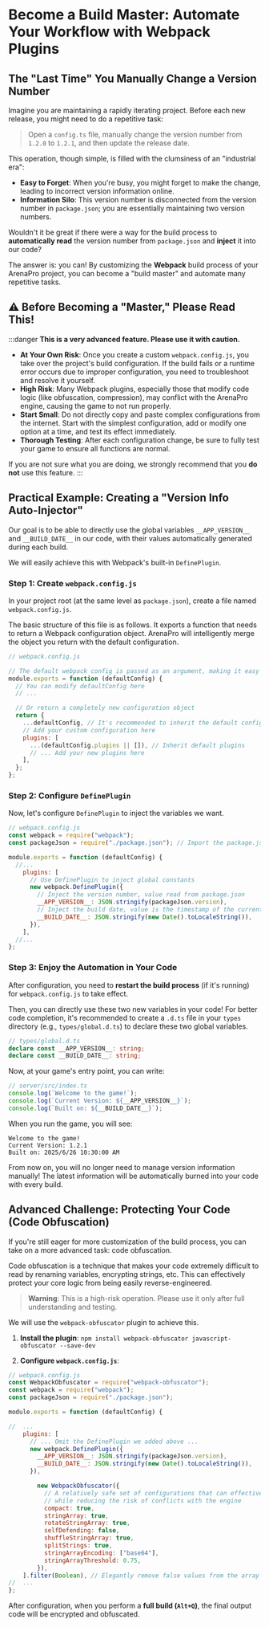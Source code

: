 # Become a Build Master: Automate Your Workflow with Webpack Plugins

## The "Last Time" You Manually Change a Version Number

Imagine you are maintaining a rapidly iterating project. Before each new release, you might need to do a repetitive task:

> Open a `config.ts` file, manually change the version number from `1.2.0` to `1.2.1`, and then update the release date.

This operation, though simple, is filled with the clumsiness of an "industrial era":

- **Easy to Forget**: When you're busy, you might forget to make the change, leading to incorrect version information online.
- **Information Silo**: This version number is disconnected from the version number in `package.json`; you are essentially maintaining two version numbers.

Wouldn't it be great if there were a way for the build process to **automatically read** the version number from `package.json` and **inject** it into our code?

The answer is: you can! By customizing the **Webpack** build process of your ArenaPro project, you can become a "build master" and automate many repetitive tasks.

## ⚠️ Before Becoming a "Master," Please Read This!

:::danger
**This is a very advanced feature. Please use it with caution.**

- **At Your Own Risk**: Once you create a custom `webpack.config.js`, you take over the project's build configuration. If the build fails or a runtime error occurs due to improper configuration, you need to troubleshoot and resolve it yourself.
- **High Risk**: Many Webpack plugins, especially those that modify code logic (like obfuscation, compression), may conflict with the ArenaPro engine, causing the game to not run properly.
- **Start Small**: Do not directly copy and paste complex configurations from the internet. Start with the simplest configuration, add or modify one option at a time, and test its effect immediately.
- **Thorough Testing**: After each configuration change, be sure to fully test your game to ensure all functions are normal.

If you are not sure what you are doing, we strongly recommend that you **do not** use this feature.
:::

## Practical Example: Creating a "Version Info Auto-Injector"

Our goal is to be able to directly use the global variables `__APP_VERSION__` and `__BUILD_DATE__` in our code, with their values automatically generated during each build.

We will easily achieve this with Webpack's built-in `DefinePlugin`.

### Step 1: Create `webpack.config.js`

In your project root (at the same level as `package.json`), create a file named `webpack.config.js`.

The basic structure of this file is as follows. It exports a function that needs to return a Webpack configuration object. ArenaPro will intelligently merge the object you return with the default configuration.

```javascript
// webpack.config.js

// The default webpack config is passed as an argument, making it easy for you to fine-tune.
module.exports = function (defaultConfig) {
  // You can modify defaultConfig here
  // ...

  // Or return a completely new configuration object
  return {
    ...defaultConfig, // It's recommended to inherit the default config
    // Add your custom configuration here
    plugins: [
      ...(defaultConfig.plugins || []), // Inherit default plugins
      // ... Add your new plugins here
    ],
  };
};
```

### Step 2: Configure `DefinePlugin`

Now, let's configure `DefinePlugin` to inject the variables we want.

```javascript
// webpack.config.js
const webpack = require("webpack");
const packageJson = require("./package.json"); // Import the package.json file to read the version number

module.exports = function (defaultConfig) {
  //...
    plugins: [
      // Use DefinePlugin to inject global constants
      new webpack.DefinePlugin({
        // Inject the version number, value read from package.json
        __APP_VERSION__: JSON.stringify(packageJson.version),
        // Inject the build date, value is the timestamp of the current build
        __BUILD_DATE__: JSON.stringify(new Date().toLocaleString()),
      }),
    ],
  //...
};
```

### Step 3: Enjoy the Automation in Your Code

After configuration, you need to **restart the build process** (if it's running) for `webpack.config.js` to take effect.

Then, you can directly use these two new variables in your code! For better code completion, it's recommended to create a `.d.ts` file in your `types` directory (e.g., `types/global.d.ts`) to declare these two global variables.

```typescript
// types/global.d.ts
declare const __APP_VERSION__: string;
declare const __BUILD_DATE__: string;
```

Now, at your game's entry point, you can write:

```typescript
// server/src/index.ts
console.log(`Welcome to the game!`);
console.log(`Current Version: ${__APP_VERSION__}`);
console.log(`Built on: ${__BUILD_DATE__}`);
```

When you run the game, you will see:

```
Welcome to the game!
Current Version: 1.2.1
Built on: 2025/6/26 10:30:00 AM
```

From now on, you will no longer need to manage version information manually! The latest information will be automatically burned into your code with every build.

## Advanced Challenge: Protecting Your Code (Code Obfuscation)

If you're still eager for more customization of the build process, you can take on a more advanced task: code obfuscation.

Code obfuscation is a technique that makes your code extremely difficult to read by renaming variables, encrypting strings, etc. This can effectively protect your core logic from being easily reverse-engineered.

> **Warning**: This is a high-risk operation. Please use it only after full understanding and testing.

We will use the `webpack-obfuscator` plugin to achieve this.

1.  **Install the plugin**: `npm install webpack-obfuscator javascript-obfuscator --save-dev`

2.  **Configure `webpack.config.js`**:

```javascript
// webpack.config.js
const WebpackObfuscator = require("webpack-obfuscator");
const webpack = require("webpack");
const packageJson = require("./package.json");

module.exports = function (defaultConfig) {

//  ...
    plugins: [
      // ... Omit the DefinePlugin we added above ...
      new webpack.DefinePlugin({
        __APP_VERSION__: JSON.stringify(packageJson.version),
        __BUILD_DATE__: JSON.stringify(new Date().toLocaleString()),
      }),

        new WebpackObfuscator({
          // A relatively safe set of configurations that can effectively obfuscate
          // while reducing the risk of conflicts with the engine
          compact: true,
          stringArray: true,
          rotateStringArray: true,
          selfDefending: false,
          shuffleStringArray: true,
          splitStrings: true,
          stringArrayEncoding: ["base64"],
          stringArrayThreshold: 0.75,
        }),
    ].filter(Boolean), // Elegantly remove false values from the array using .filter(Boolean)
//  ...
};
```

After configuration, when you perform a **full build (`Alt+Q`)**, the final output code will be encrypted and obfuscated.
